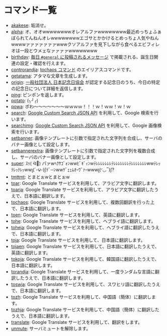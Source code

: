 # コマンド一覧

- [akakese](akakese.md): 垢消せ。
- [alpha](alpha.md): オ、オオwwwwwwwwオレアルファwwwwwwww最近めっちょふぁぼられてんねんオレwwwwwwwwエゴサとかかけるとめっちょ人気やねんwwwwァァァァァァァwwwクソアルファを見下しながら食べるエビフィレオは一段とウメェなァァァァwwwwwwww
- [birthday](birthday.md): [毎日 `#general` に投稿されるメッセージ](../features/everyday.md) で掲載される、誕生日関連の設定・確認を行えます。
- [controrandja](controrandja.md): [tochaos コマンド](tochaos.md) のエイリアスコマンドです。
- [getatama](getatama.md): アタマな文章を生成します。
- [origin](origin.md): [一般社団法人 日本記念日協会](https://www.kinenbi.gr.jp) が認定する記念日のうち、今日の特定の記念日について詳細を返信します。
- [ping](ping.md): ピンポンを返します。
- [potato](potato.md): (╮╯╭)
- [powa](powa.md): ポわ～～～～～～～ｗｗｗｗ！！！ｗ！ｗｗ！ｗ！ｗ
- [search](search.md): [Google Custom Search JSON API](https://developers.google.com/custom-search/v1/overview) を利用して、Google 検索を行います。
- [searchimg](searchimg.md): [Google Custom Search JSON API](https://developers.google.com/custom-search/v1/overview) を利用して、Google 画像検索を行います。
- [setbanner](setbanner.md): 画像テンプレートに引数で指定された文字列を合成し、サーバのバナー画像として設定します。
- [setbannerextra](setbannerextra.md): 画像テンプレートに引数で指定された文字列を複数合成し、サーバのバナー画像として設定します。
- [super](super.md): ｽｩ( ᐛ👐) パァwﾍｸｻｺﾞｫﾝwwﾋﾞｷﾞｨﾝwﾃﾚﾚﾚﾚﾚﾚﾚﾃﾚﾚﾚﾚﾚﾚﾚﾃﾚﾚﾚﾚﾚﾚﾚwwﾃﾚｯﾃﾚｯﾃﾚｯwwʅ(´-౪-)ʃﾃﾞ─ﾝwwｹﾞｪｪﾑｵｰｳﾞｧｰwwwʅ(◜◡‾)ʃ?
- [tmttmt](tmttmt.md): とまとぉwとまとぉw
- [toar](toar.md): Google Translate サービスを利用して、アラビア文字に翻訳します。
- [toarja](toarja.md): Google Translate サービスを利用して、アラビア文字に翻訳したうえで、日本語に翻訳します。
- [tochaos](tochaos.md): Google Translate サービスを利用して、複数回翻訳を行った上で、日本語に翻訳します。
- [toen](toen.md): Google Translate サービスを利用して、英語に翻訳します。
- [tohe](tohe.md): Google Translate サービスを利用して、ヘブライ語に翻訳します。
- [toheja](toheja.md): Google Translate サービスを利用して、ヘブライ語に翻訳したうえで、日本語に翻訳します。
- [toja](toja.md): Google Translate サービスを利用して、日本語に翻訳します。
- [tojaen](tojaen.md): Google Translate サービスを利用して、日本語に翻訳したうえで、英語に翻訳します。
- [tokoja](tokoja.md): Google Translate サービスを利用して、韓国語に翻訳したうえで、日本語に翻訳します。
- [torandja](torandja.md): Google Translate サービスを利用して、一度ランダムな言語に翻訳したうえで、日本語に翻訳します。
- [toswja](toswja.md): Google Translate サービスを利用して、スワヒリ語に翻訳したうえで、日本語に翻訳します。
- [tozh](tozh.md): Google Translate サービスを利用して、中国語（簡体）に翻訳します。
- [tozhja](tozhja.md): Google Translate サービスを利用して、中国語（簡体）に翻訳したうえで、日本語に翻訳します。
- [translate](translate.md): Google Translate サービスを利用して、翻訳をします。
- [unmute](unmute.md): サーバミュートを解除します。
